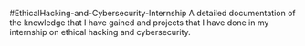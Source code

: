 #EthicalHacking-and-Cybersecurity-Internship
A detailed documentation of the knowledge that I have gained and projects that I have done in my internship on ethical hacking and cybersecurity.
